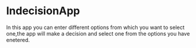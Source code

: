 # IndecisionApp
In this app you can enter different options from which you want to select one,the app will make a decision and select one from the options you have enetered.
